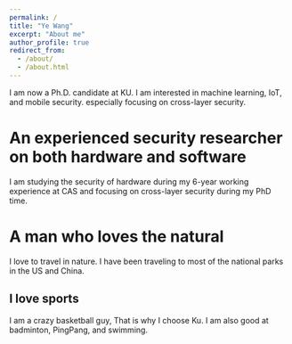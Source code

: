 ```yaml
---
permalink: /
title: "Ye Wang"
excerpt: "About me"
author_profile: true
redirect_from: 
  - /about/
  - /about.html
---
```


I am now a Ph.D. candidate at KU. I am interested in machine learning, IoT, and mobile security. especially focusing on cross-layer security.

An experienced security researcher on both hardware and software
======
I am studying the security of hardware during my 6-year working experience at CAS and focusing on cross-layer security during my PhD time. 

A man who loves the natural
======
I love to travel in nature. I have been traveling to most of the national parks in the US and China.

I love sports
------
I am a crazy basketball guy, That is why I choose Ku. I am also good at badminton, PingPang, and swimming.  



